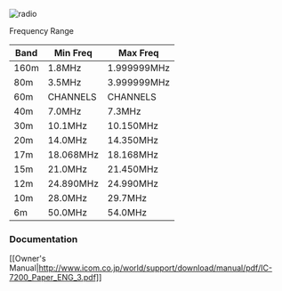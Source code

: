 ![radio](https://i.imgur.com/SI3xdfZ.png)

Frequency Range

Band|Min Freq|Max Freq   
----|--------|-----------
160m|1.8MHz|1.999999MHz
80m|3.5MHz|3.999999MHz
60m|CHANNELS|CHANNELS
40m|7.0MHz|7.3MHz
30m|10.1MHz|10.150MHz
20m|14.0MHz|14.350MHz
17m|18.068MHz|18.168MHz
15m|21.0MHz|21.450MHz
12m|24.890MHz|24.990MHz
10m|28.0MHz|29.7MHz
6m|50.0MHz|54.0MHz

### Documentation

[[Owner's Manual|http://www.icom.co.jp/world/support/download/manual/pdf/IC-7200_Paper_ENG_3.pdf]]